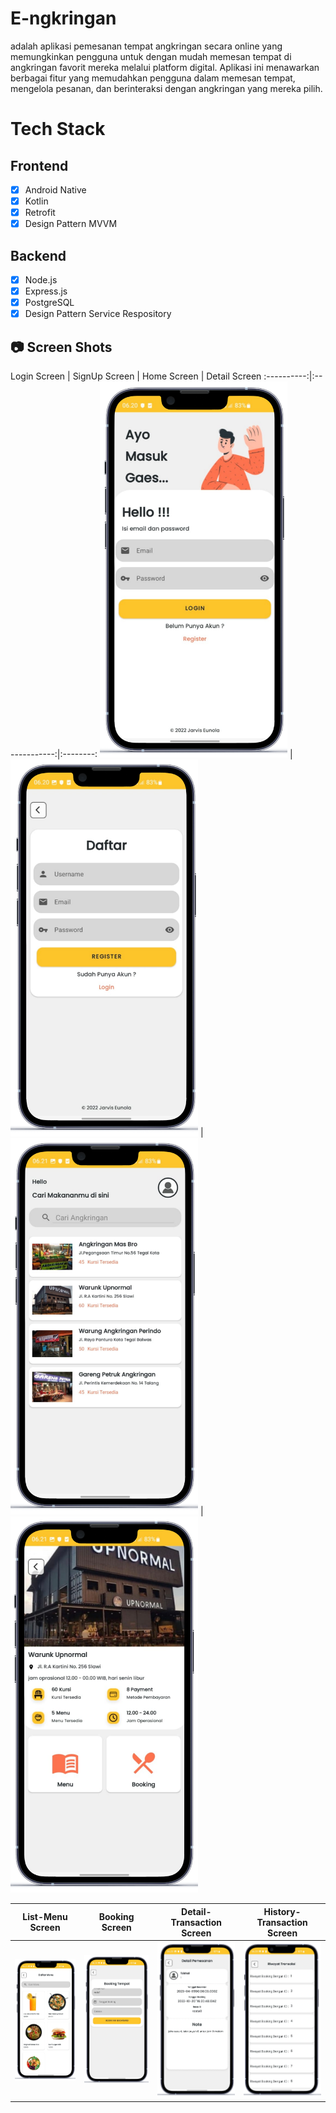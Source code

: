 # E-ngkringan

adalah aplikasi pemesanan tempat angkringan secara online yang memungkinkan pengguna untuk dengan mudah memesan tempat di angkringan favorit mereka melalui platform digital. Aplikasi ini menawarkan berbagai fitur yang memudahkan pengguna dalam memesan tempat, mengelola pesanan, dan berinteraksi dengan angkringan yang mereka pilih.

# Tech Stack

## Frontend
- [x] Android Native
- [x] Kotlin
- [x] Retrofit
- [x] Design Pattern MVVM

## Backend
- [x] Node.js
- [x] Express.js
- [x] PostgreSQL
- [x] Design Pattern Service Respository

## 📷 Screen Shots

Login Screen | SignUp Screen | Home Screen | Detail Screen
:----------:|:-------------:|:--------:
<img src="https://github.com/faishal2727/E-ngkringan/blob/main/engkringan/Login%20Screen.png" width=300/> | <img src="https://github.com/faishal2727/E-ngkringan/blob/main/engkringan/SignUp%20Screen.png" width=300/> | <img src="https://github.com/faishal2727/E-ngkringan/blob/main/engkringan/Home%20Screen.png" width=300/>  | <img src="https://github.com/faishal2727/E-ngkringan/blob/main/engkringan/Detail%20Screen.png" width=300/>

List-Menu Screen | Booking Screen | Detail-Transaction Screen | History-Transaction Screen
:----------:|:-------------:|:--------:|:--------:
<img src="https://github.com/faishal2727/E-ngkringan/blob/main/engkringan/List-Menu.png" width=300/> | <img src="https://github.com/faishal2727/E-ngkringan/blob/main/engkringan/Booking.png" width=300/> | <img src="https://github.com/faishal2727/E-ngkringan/blob/main/engkringan/Detail-Transaction.png" width=300/> | <img src="https://github.com/faishal2727/E-ngkringan/blob/main/engkringan/History-Booking.png" width=300/>

